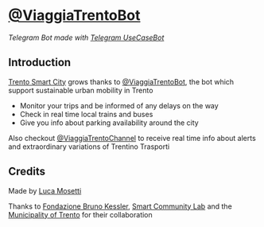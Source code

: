 # [@ViaggiaTrentoBot](https://t.me/viaggiatrentobot)
_Telegram Bot made with [Telegram UseCaseBot](https://github.com/gekoramy/Telegram-UseCaseBot)_

## Introduction
[Trento Smart City](http://www.comune.trento.it/Aree-tematiche/Smart-city/Cos-e-Trento-Smart-City) grows thanks to [@ViaggiaTrentoBot](https://t.me/viaggiatrentobot), the bot which support sustainable urban mobility in Trento

- Monitor your trips and be informed of any delays on the way
- Check in real time local trains and buses
- Give you info about parking availability around the city

Also checkout [@ViaggiaTrentoChannel](https://t.me/viaggiatrentochannel) to receive real time info about alerts and extraordinary variations of Trentino Trasporti

## Credits
Made by [Luca Mosetti](https://github.com/gekoramy)

Thanks to [Fondazione Bruno Kessler](www.fbk.eu), [Smart Community Lab](www.smartcommunitylab.it) and the [Municipality of Trento](www.comune.tn.it) for their collaboration